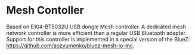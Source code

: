 # Mesh Contoller

Based on E104-BT5032U USB dongle Mesh controller.
A dedicated mesh network controller is more efficient than a regular USB Bluetooth adapter.
Support for this controller is implemented in a special version of the BlueZ: https://github.com/aozyumenko/bluez-mesh-io-mc.
